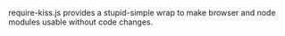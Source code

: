 require-kiss.js provides a stupid-simple wrap to make browser and node modules usable without code changes.
